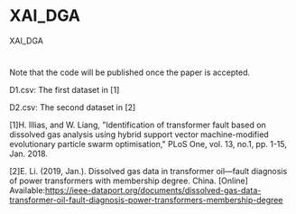 # XAI_DGA
XAI_DGA
#

Note that the code will be published once the paper is accepted.

D1.csv: The first dataset in [1]

D2.csv: The second dataset in [2]

[1]H. Illias, and W. Liang, "Identification of transformer fault based on dissolved gas analysis using hybrid support vector machine-modified evolutionary particle swarm optimisation," PLoS One, vol. 13, no.1, pp. 1-15, Jan. 2018.

[2]E. Li. (2019, Jan.). Dissolved gas data in transformer oil—fault diagnosis of power transformers with membership degree. China. [Online] Available:https://ieee-dataport.org/documents/dissolved-gas-data-transformer-oil-fault-diagnosis-power-transformers-membership-degree

